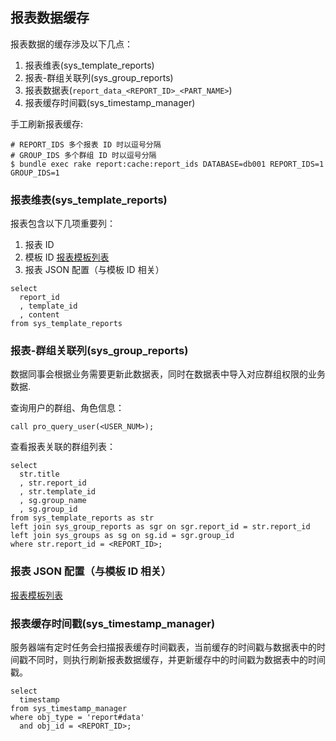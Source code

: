 ## 报表数据缓存

报表数据的缓存涉及以下几点：

1. 报表维表(sys_template_reports)
2. 报表-群组关联列(sys_group_reports)
3. 报表数据表(`report_data_<REPORT_ID>_<PART_NAME>`)
4. 报表缓存时间戳(sys_timestamp_manager)

手工刷新报表缓存:

```
# REPORT_IDS 多个报表 ID 时以逗号分隔
# GROUP_IDS 多个群组 ID 时以逗号分隔
$ bundle exec rake report:cache:report_ids DATABASE=db001 REPORT_IDS=1 GROUP_IDS=1
```

### 报表维表(sys_template_reports)

报表包含以下几项重要列：

1. 报表 ID
2. 模板 ID [报表模板列表](/docs/templates/index.md)
3. 报表 JSON 配置（与模板 ID 相关）

```
select 
  report_id
  , template_id
  , content
from sys_template_reports
```

### 报表-群组关联列(sys_group_reports)

数据同事会根据业务需要更新此数据表，同时在数据表中导入对应群组权限的业务数据.

查询用户的群组、角色信息：

```
call pro_query_user(<USER_NUM>);
```

查看报表关联的群组列表：

```
select 
  str.title
  , str.report_id
  , str.template_id
  , sg.group_name
  , sg.group_id
from sys_template_reports as str
left join sys_group_reports as sgr on sgr.report_id = str.report_id
left join sys_groups as sg on sg.id = sgr.group_id
where str.report_id = <REPORT_ID>;
```

### 报表 JSON 配置（与模板 ID 相关）

[报表模板列表](/docs/templates/index.md)

### 报表缓存时间戳(sys_timestamp_manager)

服务器端有定时任务会扫描报表缓存时间戳表，当前缓存的时间戳与数据表中的时间戳不同时，则执行刷新报表数据缓存，并更新缓存中的时间戳为数据表中的时间戳。


```
select 
  timestamp 
from sys_timestamp_manager 
where obj_type = 'report#data' 
  and obj_id = <REPORT_ID>;
```
